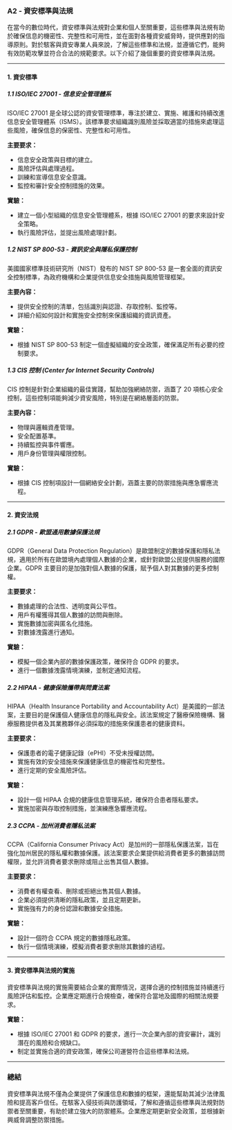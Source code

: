 ### **A2 - 資安標準與法規**

在當今的數位時代，資安標準與法規對企業和個人至關重要，這些標準與法規有助於確保信息的機密性、完整性和可用性，並在面對各種資安威脅時，提供應對的指導原則。對於駭客與資安專業人員來說，了解這些標準和法規，並遵循它們，能夠有效防範攻擊並符合合法的規範要求。以下介紹了幾個重要的資安標準與法規。

---

#### **1. 資安標準**

##### **1.1 ISO/IEC 27001 - 信息安全管理體系**
ISO/IEC 27001 是全球公認的資安管理標準，專注於建立、實施、維護和持續改進信息安全管理體系（ISMS）。該標準要求組織識別風險並採取適當的措施來處理這些風險，確保信息的保密性、完整性和可用性。

**主要要求：**
- 信息安全政策與目標的建立。
- 風險評估與處理過程。
- 訓練和宣導信息安全意識。
- 監控和審計安全控制措施的效果。

**實驗：**
- 建立一個小型組織的信息安全管理體系，根據 ISO/IEC 27001 的要求來設計安全策略。
- 執行風險評估，並提出風險處理計劃。

##### **1.2 NIST SP 800-53 - 資訊安全與隱私保護控制**
美國國家標準技術研究所（NIST）發布的 NIST SP 800-53 是一套全面的資訊安全控制標準，為政府機構和企業提供信息安全措施與風險管理框架。

**主要內容：**
- 提供安全控制的清單，包括識別與認證、存取控制、監控等。
- 詳細介紹如何設計和實施安全控制來保護組織的資訊資產。

**實驗：**
- 根據 NIST SP 800-53 制定一個虛擬組織的安全政策，確保滿足所有必要的控制要求。

##### **1.3 CIS 控制 (Center for Internet Security Controls)**
CIS 控制是針對企業組織的最佳實踐，幫助加強網絡防禦，涵蓋了 20 項核心安全控制，這些控制項能夠減少資安風險，特別是在網絡層面的防禦。

**主要內容：**
- 物理與邏輯資產管理。
- 安全配置基準。
- 持續監控與事件響應。
- 用戶身份管理與權限控制。

**實驗：**
- 根據 CIS 控制項設計一個網絡安全計劃，涵蓋主要的防禦措施與應急響應流程。

---

#### **2. 資安法規**

##### **2.1 GDPR - 歐盟通用數據保護法規**
GDPR（General Data Protection Regulation）是歐盟制定的數據保護和隱私法規，適用於所有在歐盟境內處理個人數據的企業，或針對歐盟公民提供服務的國際企業。GDPR 主要目的是加強對個人數據的保護，賦予個人對其數據的更多控制權。

**主要要求：**
- 數據處理的合法性、透明度與公平性。
- 用戶有權獲得其個人數據的訪問與刪除。
- 實施數據加密與匿名化措施。
- 對數據洩露進行通知。

**實驗：**
- 模擬一個企業內部的數據保護政策，確保符合 GDPR 的要求。
- 進行一個數據洩露情境演練，並制定通知流程。

##### **2.2 HIPAA - 健康保險攜帶與問責法案**
HIPAA（Health Insurance Portability and Accountability Act）是美國的一部法案，主要目的是保護個人健康信息的隱私與安全。該法案規定了醫療保險機構、醫療服務提供者及其業務夥伴必須採取的措施來保護患者的健康資料。

**主要要求：**
- 保護患者的電子健康記錄（ePHI）不受未授權訪問。
- 實施有效的安全措施來保護健康信息的機密性和完整性。
- 進行定期的安全風險評估。

**實驗：**
- 設計一個 HIPAA 合規的健康信息管理系統，確保符合患者隱私要求。
- 實施加密與存取控制措施，並演練應急響應流程。

##### **2.3 CCPA - 加州消費者隱私法案**
CCPA（California Consumer Privacy Act）是加州的一部隱私保護法案，旨在強化加州居民的隱私權和數據保護。該法案要求企業提供給消費者更多的數據訪問權限，並允許消費者要求刪除或阻止出售其個人數據。

**主要要求：**
- 消費者有權查看、刪除或拒絕出售其個人數據。
- 企業必須提供清晰的隱私政策，並且定期更新。
- 實施強有力的身份認證和數據安全措施。

**實驗：**
- 設計一個符合 CCPA 規定的數據隱私政策。
- 執行一個情境演練，模擬消費者要求刪除其數據的過程。

---

#### **3. 資安標準與法規的實施**

資安標準與法規的實施需要結合企業的實際情況，選擇合適的控制措施並持續進行風險評估和監控。企業應定期進行合規檢查，確保符合當地及國際的相關法規要求。

**實驗：**
- 根據 ISO/IEC 27001 和 GDPR 的要求，進行一次企業內部的資安審計，識別潛在的風險和合規缺口。
- 制定並實施合適的資安政策，確保公司運營符合這些標準和法規。

---

### **總結**

資安標準與法規不僅為企業提供了保護信息和數據的框架，還能幫助其減少法律風險和提高客戶信任。在駭客入侵技術與防護領域，了解和遵循這些標準與法規對防禦者至關重要，有助於建立強大的防禦體系。企業應定期更新安全政策，並根據新興威脅調整防禦措施。